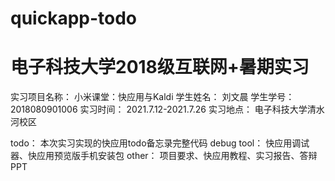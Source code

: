 # quickapp-todo
# 电子科技大学2018级互联网+暑期实习
 实习项目名称： 小米课堂：快应用与Kaldi
 学生姓名： 刘文晨
 学生学号： 2018080901006
 实习时间： 2021.7.12-2021.7.26
 实习地点： 电子科技大学清水河校区
 
 todo： 本次实习实现的快应用todo备忘录完整代码
 debug tool： 快应用调试器、快应用预览版手机安装包
 other： 项目要求、快应用教程、实习报告、答辩PPT
